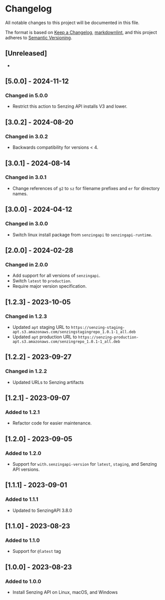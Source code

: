 # Changelog

All notable changes to this project will be documented in this file.

The format is based on [Keep a Changelog],
[markdownlint],
and this project adheres to [Semantic Versioning].

## [Unreleased]

-

## [5.0.0] - 2024-11-12

### Changed in 5.0.0

- Restrict this action to Senzing API installs V3 and lower.

## [3.0.2] - 2024-08-20

### Changed in 3.0.2

- Backwards compatibility for versions < 4.

## [3.0.1] - 2024-08-14

### Changed in 3.0.1

- Change references of `g2` to `sz` for filename prefixes and `er` for directory names.

## [3.0.0] - 2024-04-12

### Changed in 3.0.0

- Switch linux install package from `senzingapi` to `senzingapi-runtime`.

## [2.0.0] - 2024-02-28

### Changed in 2.0.0

- Add support for all versions of `senzingapi`.
- Switch `latest` to `production`.
- Require major version specification.

## [1.2.3] - 2023-10-05

### Changed in 1.2.3

- Updated `apt` staging URL to `https://senzing-staging-apt.s3.amazonaws.com/senzingstagingrepo_1.0.1-1_all.deb`
- Updated `apt` production URL to `https://senzing-production-apt.s3.amazonaws.com/senzingrepo_1.0.1-1_all.deb`

## [1.2.2] - 2023-09-27

### Changed in 1.2.2

- Updated URLs to Senzing artifacts

## [1.2.1] - 2023-09-07

### Added to 1.2.1

- Refactor code for easier maintenance.

## [1.2.0] - 2023-09-05

### Added to 1.2.0

- Support for `with.senzingapi-version` for `latest`, `staging`, and Senzing API versions.

## [1.1.1] - 2023-09-01

### Added to 1.1.1

- Updated to SenzingAPI 3.8.0

## [1.1.0] - 2023-08-23

### Added to 1.1.0

- Support for `@latest` tag

## [1.0.0] - 2023-08-23

### Added to 1.0.0

- Install Senzing API on Linux, macOS, and Windows

[Keep a Changelog]: https://keepachangelog.com/en/1.0.0/
[markdownlint]: https://dlaa.me/markdownlint/
[Semantic Versioning]: https://semver.org/spec/v2.0.0.html
